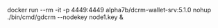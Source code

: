 docker run --rm -it -p 4449:4449 alpha7b/dcrm-wallet-srv:5.1.0 nohup ./bin/cmd/gdcrm --nodekey node1.key &
